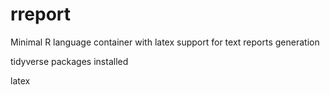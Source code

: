 # rreport
Minimal R language container with latex support for text reports generation


tidyverse packages installed

latex
